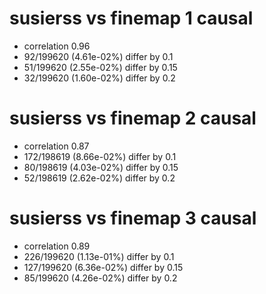 # susierss vs finemap  1 causal

- correlation 0.96
- 92/199620 (4.61e-02%) differ by 0.1
- 51/199620 (2.55e-02%) differ by 0.15
- 32/199620 (1.60e-02%) differ by 0.2


# susierss vs finemap  2 causal

- correlation 0.87
- 172/198619 (8.66e-02%) differ by 0.1
- 80/198619 (4.03e-02%) differ by 0.15
- 52/198619 (2.62e-02%) differ by 0.2


# susierss vs finemap  3 causal

- correlation 0.89
- 226/199620 (1.13e-01%) differ by 0.1
- 127/199620 (6.36e-02%) differ by 0.15
- 85/199620 (4.26e-02%) differ by 0.2


